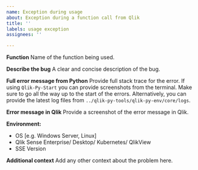 ```yaml
---
name: Exception during usage
about: Exception during a function call from Qlik
title: ''
labels: usage exception
assignees: ''

---
```


**Function**
Name of the function being used.

**Describe the bug**
A clear and concise description of the bug.

**Full error message from Python**
Provide full stack trace for the error.
If using `Qlik-Py-Start` you can provide screenshots from the terminal. Make sure to go all the way up to the start of the errors.
Alternatively, you can provide the latest log files from `../qlik-py-tools/qlik-py-env/core/logs`.

**Error message in Qlik**
Provide a screenshot of the error message in Qlik.

**Environment:**
 - OS [e.g. Windows Server, Linux]
 - Qlik Sense Enterprise/ Desktop/ Kubernetes/ QlikView
 - SSE Version

**Additional context**
Add any other context about the problem here.
